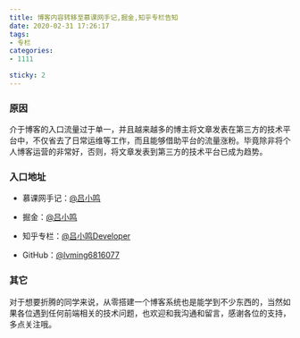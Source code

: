 ```yaml
---
title: 博客内容转移至慕课网手记,掘金,知乎专栏告知
date: 2020-02-31 17:26:17
tags:
- 专栏
categories:
- 1111

sticky: 2
---
```


### 原因

介于博客的入口流量过于单一，并且越来越多的博主将文章发表在第三方的技术平台中，不仅省去了日常运维等工作，而且能够借助平台的流量涨粉。毕竟除非将个人博客运营的非常好，否则，将文章发表到第三方的技术平台已成为趋势。

### 入口地址

* 慕课网手记：[@吕小鸣](https://www.imooc.com/u/139514/articles)

* 掘金：[@吕小鸣](https://juejin.im/user/591ea3c32f301e006becc1bc)

* 知乎专栏：[@吕小鸣Developer](https://zhuanlan.zhihu.com/c_1145300130113662976)

* GitHub：[@lvming6816077](https://github.com/lvming6816077)


### 其它

对于想要折腾的同学来说，从零搭建一个博客系统也是能学到不少东西的，当然如果各位遇到任何前端相关的技术问题，也欢迎和我沟通和留言，感谢各位的支持，多点关注哦。